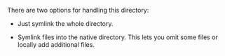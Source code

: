 There are two options for handling this directory:

- Just symlink the whole directory.

- Symlink files into the native directory. This lets you omit some files or locally add additional files.
